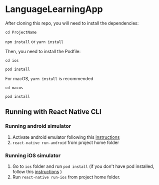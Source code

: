 # LanguageLearningApp

After cloning this repo, you will need to install the dependencies:

`cd ProjectName`

`npm install` or `yarn install`

Then, you need to install the Podfile:

`cd ios`

`pod install`

For macOS, `yarn install` is recommended

`cd macos`

`pod install`

## Running with React Native CLI

### Running android simulator

1. Activate android emulator following this [instructions](https://facebook.github.io/react-native/docs/running-on-device)
2. `react-native run-android` from project home folder

### Running iOS simulator

1. Go to `ios` folder and run `pod install` (if you don't have pod installed, follow this [instructions](https://guides.cocoapods.org/using/getting-started.html) )
2. Run `react-native run-ios` from project home folder.
